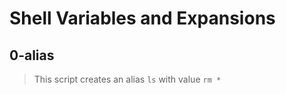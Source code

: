 # Shell Variables and Expansions 

## 0-alias
> This script creates an alias `ls` with value `rm *`

